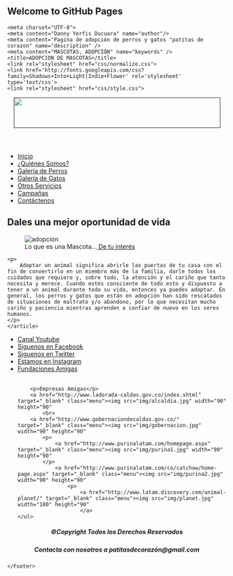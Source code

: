 ## Welcome to GitHub Pages
<!DOCTYPE html>


<html lang="es" class"no-js">

<head>
	
	<meta charset="UTF-8">
	<meta content="Danny Yerfis Ducuara" name="author"/>
    <meta content="Pagina de adopción de perros y gatos "patitas de corazon" name="description" />
    <meta content="MASCOTAS, ADOPCIÓN" name="keywords" />
	<title>ADOPCION DE MASCOTAS</title>
	<link rel="stylesheet" href="css/normalize.css">
	<link href='http://fonts.googleapis.com/css?family=Shadows+Into+Light|Indie+Flower' rel='stylesheet' type='text/css'>
    <link rel="stylesheet" href="css/style.css">

</head>


<body>	

<Div id="contenidos">
	<header>
		<center><a href=""><img src="http://www.crearbanner.com/banners/8372244659185641.png" border="0" width="475" height="70" /></a></center>
	</header>

<nav>
	<ul class="menu">
		<li><a href="index.html" class="menu">Inicio</a></li>
		<li><a href="pag1.html"class="menu">¿Quiénes Somos?</a></li>
		<li><a href="pag2.html" class="menu">Galería de Perros</a></li>
		<li><a href="pag3.html" class="menu">Galería de Gatos</a></li>
		<li><a href="pag4.html" class="menu">Otros Servicios</a></li>
		<li><a href="pag5.html" class="menu">Campañas</a></li>
		<li><a href="pag6.html" class="menu">Contáctenos</a></li>
	</ul>
</nav>

<section>
	<article>
		<h2>Dales una mejor oportunidad de vida</h2>
		<figure>
			<img src="img/mascota2.jpg" alt="adopción">
			<figcaption>
				<span>
				Lo que es una Mascota...<a href="http://es.wikipedia.org/wiki/Mascota" target="_blank" class="menu"> De tu interés</a>
				</span>
			</figcaption>
		</figure>

    <p>
    	Adoptar un animal significa abrirle las puertas de tu casa con el fin de convertirlo en un miembro más de la familia, darle todos los cuidados que requiere y, sobre todo, la atención y el cariño que tanto necesita y merece. Cuando estés consciente de todo esto y dispuesto a tener a un animal durante toda su vida, entonces ya puedes adoptar. En general, los perros y gatos que están en adopción han sido rescatados de situaciones de maltrato y/o abandono, por lo que necesitan mucho cariño y paciencia mientras aprenden a confiar de nuevo en los seres humanos.
    </p>
	</article>
</section>

<aside>
    <ul>
		<li><a href="http://www.youtube.com/watch?v=6A6l1FHJyVU" target="_blank" class="menu"> Canal Youtube</a></li>
		<li><a href="http://www.facebook.com/perrosygatos.enadopcion.7?fref=ts" target="_blank" class="menu"> Siguenos en Facebook</a></li>
		<li><a href="http://twitter.com/mascotaadopcion" target="_blank" class="menu"> Siguenos en Twitter</a></li>
		<li><a href="http://top-hashtags.com/hashtag/adopci%C3%B3n/" target="_blank" class="menu"> Estamos en Instagram</a></li>
		<li><a href="http://www.animanaturalis.org/home/co" target="_blank" class="menu"> Fundaciones Amigas</a></li>
		<br>

		<p>Empresas Amigas</p>
		<a href="http://www.ladorada-caldas.gov.co/index.shtml" target="_blank" class="menu"><img src="img/alcaldia.jpg" width="90" height="90"
			<br>
		<a href="http://www.gobernaciondecaldas.gov.co/" target="_blank" class="menu"><img src="img/gobernacion.jpg" width="90" height="90"
			<p>
				<a href="http://www.purinalatam.com/homepage.aspx" target="_blank" class="menu"><img src="img/purina1.jpg" width="90" height="90"
			</p>
				<a href="http://www.purinalatam.com/co/catchow/home-page.aspx" target="_blank" class="menu"><img src="img/purina2.jpg" width="90" height="90"
					<p>
						<a href="http://www.latam.discovery.com/animal-planet/" target="_blank" class="menu"><img src="img/planet.jpg" width="180" height="90"
						</a>
	</ul>	
</aside>
<Footer>
	<h5><center>©Copyright Todos los Derechos Reservados</center></h5>
	<h5><center>Contacta con nosotros a patitasdecorazón@gmail.com</center></h5>
	
	</Footer>
</Div>
</body>


<script src="js/modernizr.js"></script>   
<script src="js/prefixfree.min.js"></script>
<script src="js/jquery-2.1.1.js"></script>   
